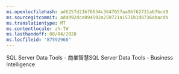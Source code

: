 ```yaml
---
ms.openlocfilehash: ad6257d21b76634c3647057aa96f62731a67bcd9
ms.sourcegitcommit: ad4d92dce894592a259721a1571b1d8736abacdb
ms.translationtype: MT
ms.contentlocale: zh-TW
ms.lasthandoff: 08/04/2020
ms.locfileid: "87592968"
---
```

<span data-ttu-id="73ddc-101">SQL Server Data Tools \- 商業智慧</span><span class="sxs-lookup"><span data-stu-id="73ddc-101">SQL Server Data Tools \- Business Intelligence</span></span>

